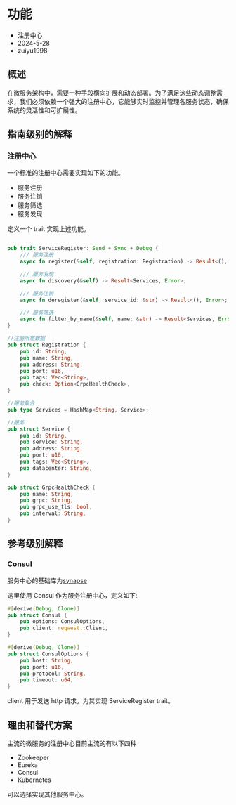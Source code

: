 # 功能

- 注册中心
- 2024-5-28
- zuiyu1998

## 概述

在微服务架构中，需要一种手段横向扩展和动态部署。为了满足这些动态调整需求，我们必须依赖一个强大的注册中心，它能够实时监控并管理各服务状态，确保系统的灵活性和可扩展性。

## 指南级别的解释

### 注册中心

一个标准的注册中心需要实现如下的功能。

- 服务注册
- 服务注销
- 服务筛选
- 服务发现

定义一个 trait 实现上述功能。

```rust

pub trait ServiceRegister: Send + Sync + Debug {
    /// 服务注册
    async fn register(&self, registration: Registration) -> Result<(), Error>;

    /// 服务发现
    async fn discovery(&self) -> Result<Services, Error>;

    /// 服务注销
    async fn deregister(&self, service_id: &str) -> Result<(), Error>;

    /// 服务筛选
    async fn filter_by_name(&self, name: &str) -> Result<Services, Error>;
}

//注册所需数据
pub struct Registration {
    pub id: String,
    pub name: String,
    pub address: String,
    pub port: u16,
    pub tags: Vec<String>,
    pub check: Option<GrpcHealthCheck>,
}

//服务集合
pub type Services = HashMap<String, Service>;

//服务
pub struct Service {
    pub id: String,
    pub service: String,
    pub address: String,
    pub port: u16,
    pub tags: Vec<String>,
    pub datacenter: String,
}

pub struct GrpcHealthCheck {
    pub name: String,
    pub grpc: String,
    pub grpc_use_tls: bool,
    pub interval: String,
}

```

## 参考级别解释

### Consul

服务中心的基础库为[synapse](https://github.com/Xu-Mj/synapse.git)

这里使用 Consul 作为服务注册中心，定义如下:

```rust
#[derive(Debug, Clone)]
pub struct Consul {
    pub options: ConsulOptions,
    pub client: reqwest::Client,
}

#[derive(Debug, Clone)]
pub struct ConsulOptions {
    pub host: String,
    pub port: u16,
    pub protocol: String,
    pub timeout: u64,
}
```

client 用于发送 http 请求。为其实现 ServiceRegister trait。

## 理由和替代方案

主流的微服务的注册中心目前主流的有以下四种

- Zookeeper
- Eureka
- Consul
- Kubernetes

可以选择实现其他服务中心。
